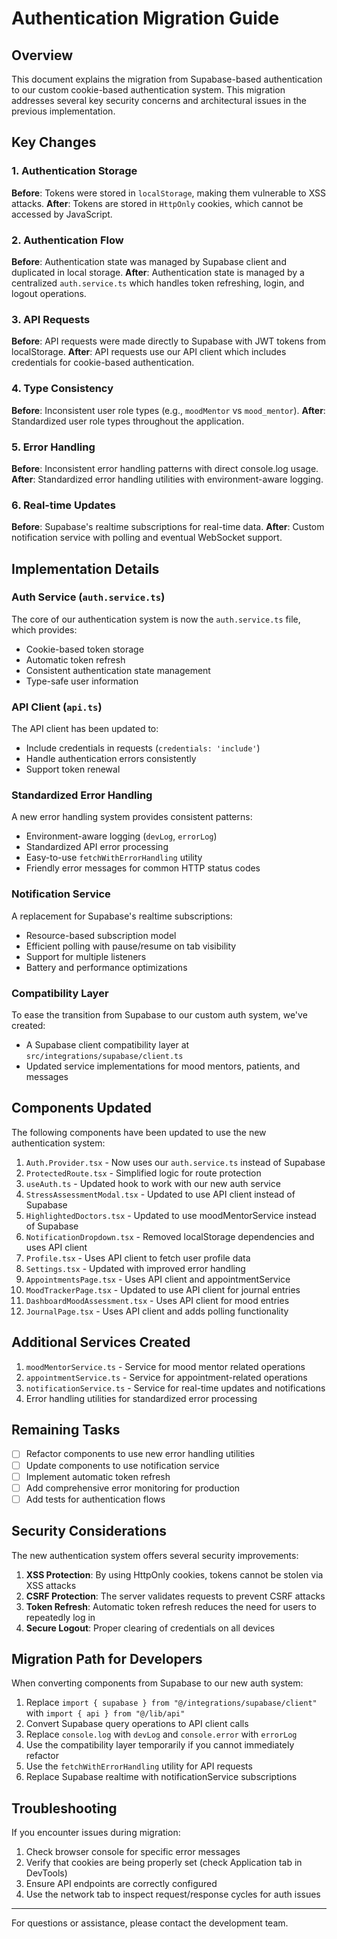 # Authentication Migration Guide

## Overview

This document explains the migration from Supabase-based authentication to our custom cookie-based authentication system. This migration addresses several key security concerns and architectural issues in the previous implementation.

## Key Changes

### 1. Authentication Storage

**Before**: Tokens were stored in `localStorage`, making them vulnerable to XSS attacks.
**After**: Tokens are stored in `HttpOnly` cookies, which cannot be accessed by JavaScript.

### 2. Authentication Flow

**Before**: Authentication state was managed by Supabase client and duplicated in local storage.
**After**: Authentication state is managed by a centralized `auth.service.ts` which handles token refreshing, login, and logout operations.

### 3. API Requests

**Before**: API requests were made directly to Supabase with JWT tokens from localStorage.
**After**: API requests use our API client which includes credentials for cookie-based authentication.

### 4. Type Consistency

**Before**: Inconsistent user role types (e.g., `moodMentor` vs `mood_mentor`).
**After**: Standardized user role types throughout the application.

### 5. Error Handling

**Before**: Inconsistent error handling patterns with direct console.log usage.
**After**: Standardized error handling utilities with environment-aware logging.

### 6. Real-time Updates

**Before**: Supabase's realtime subscriptions for real-time data.
**After**: Custom notification service with polling and eventual WebSocket support.

## Implementation Details

### Auth Service (`auth.service.ts`)

The core of our authentication system is now the `auth.service.ts` file, which provides:

- Cookie-based token storage
- Automatic token refresh
- Consistent authentication state management
- Type-safe user information

### API Client (`api.ts`)

The API client has been updated to:

- Include credentials in requests (`credentials: 'include'`)
- Handle authentication errors consistently
- Support token renewal

### Standardized Error Handling

A new error handling system provides consistent patterns:

- Environment-aware logging (`devLog`, `errorLog`)
- Standardized API error processing
- Easy-to-use `fetchWithErrorHandling` utility
- Friendly error messages for common HTTP status codes

### Notification Service

A replacement for Supabase's realtime subscriptions:

- Resource-based subscription model
- Efficient polling with pause/resume on tab visibility
- Support for multiple listeners
- Battery and performance optimizations

### Compatibility Layer

To ease the transition from Supabase to our custom auth system, we've created:

- A Supabase client compatibility layer at `src/integrations/supabase/client.ts`
- Updated service implementations for mood mentors, patients, and messages

## Components Updated

The following components have been updated to use the new authentication system:

1. `Auth.Provider.tsx` - Now uses our `auth.service.ts` instead of Supabase
2. `ProtectedRoute.tsx` - Simplified logic for route protection
3. `useAuth.ts` - Updated hook to work with our new auth service
4. `StressAssessmentModal.tsx` - Updated to use API client instead of Supabase
5. `HighlightedDoctors.tsx` - Updated to use moodMentorService instead of Supabase
6. `NotificationDropdown.tsx` - Removed localStorage dependencies and uses API client
7. `Profile.tsx` - Uses API client to fetch user profile data
8. `Settings.tsx` - Updated with improved error handling
9. `AppointmentsPage.tsx` - Uses API client and appointmentService
10. `MoodTrackerPage.tsx` - Updated to use API client for journal entries
11. `DashboardMoodAssessment.tsx` - Uses API client for mood entries
12. `JournalPage.tsx` - Uses API client and adds polling functionality

## Additional Services Created

1. `moodMentorService.ts` - Service for mood mentor related operations
2. `appointmentService.ts` - Service for appointment-related operations
3. `notificationService.ts` - Service for real-time updates and notifications
4. Error handling utilities for standardized error processing

## Remaining Tasks

- [ ] Refactor components to use new error handling utilities
- [ ] Update components to use notification service
- [ ] Implement automatic token refresh
- [ ] Add comprehensive error monitoring for production
- [ ] Add tests for authentication flows

## Security Considerations

The new authentication system offers several security improvements:

1. **XSS Protection**: By using HttpOnly cookies, tokens cannot be stolen via XSS attacks
2. **CSRF Protection**: The server validates requests to prevent CSRF attacks
3. **Token Refresh**: Automatic token refresh reduces the need for users to repeatedly log in
4. **Secure Logout**: Proper clearing of credentials on all devices

## Migration Path for Developers

When converting components from Supabase to our new auth system:

1. Replace `import { supabase } from "@/integrations/supabase/client"` with `import { api } from "@/lib/api"`
2. Convert Supabase query operations to API client calls
3. Replace `console.log` with `devLog` and `console.error` with `errorLog`
4. Use the compatibility layer temporarily if you cannot immediately refactor
5. Use the `fetchWithErrorHandling` utility for API requests
6. Replace Supabase realtime with notificationService subscriptions

## Troubleshooting

If you encounter issues during migration:

1. Check browser console for specific error messages
2. Verify that cookies are being properly set (check Application tab in DevTools)
3. Ensure API endpoints are correctly configured
4. Use the network tab to inspect request/response cycles for auth issues

---

For questions or assistance, please contact the development team. 